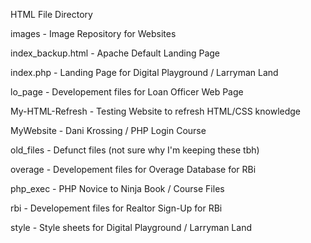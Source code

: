HTML File Directory

images                  - Image Repository for Websites 

index_backup.html       - Apache Default Landing Page

index.php               - Landing Page for Digital Playground / Larryman Land

lo_page                 - Developement files for Loan Officer Web Page

My-HTML-Refresh         - Testing Website to refresh HTML/CSS knowledge

MyWebsite               - Dani Krossing / PHP Login Course

old_files               - Defunct files (not sure why I'm keeping these tbh)

overage                 - Developement files for Overage Database for RBi

php_exec                - PHP Novice to Ninja Book / Course Files

rbi                     - Developement files for Realtor Sign-Up for RBi

style                   - Style sheets for Digital Playground / Larryman Land

